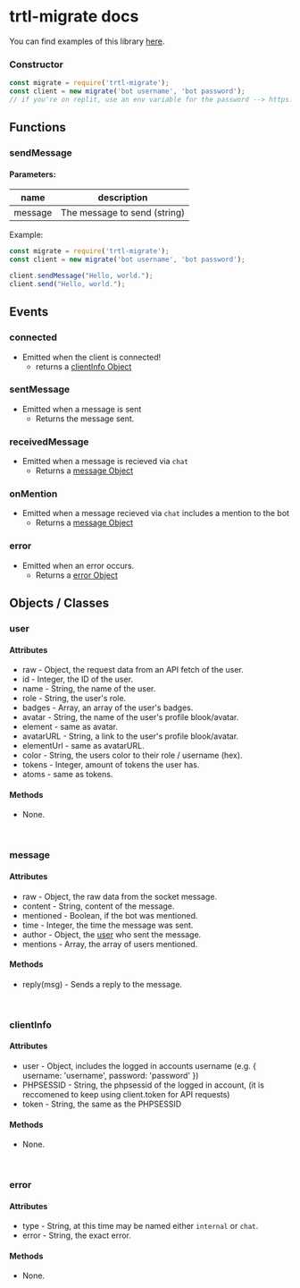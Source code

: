 # trtl-migrate docs

You can find examples of this library [here](https://github.com/VillainsRule4000/trtl-migrate/blob/main/examples).

### Constructor
```js
const migrate = require('trtl-migrate');
const client = new migrate('bot username', 'bot password');
// if you're on replit, use an env variable for the password --> https://docs.replit.com/programming-ide/storing-sensitive-information-environment-variables
```

## Functions
### sendMessage

#### Parameters:
| name | description |
|-|-|
|message|The message to send (string) |

Example:
```js
const migrate = require('trtl-migrate');
const client = new migrate('bot username', 'bot password');

client.sendMessage("Hello, world.");
client.send("Hello, world.");
```

## Events
### connected

- Emitted when the client is connected!
    - returns a [clientInfo Object](https://github.com/VillainsRule4000/trtl-migrate/blob/main/docs/README.md#message)

### sentMessage

- Emitted when a message is sent
    - Returns the message sent.

### receivedMessage

- Emitted when a message is recieved via `chat`
    - Returns a [message Object](https://github.com/VillainsRule4000/trtl-migrate/blob/main/docs/README.md#message)


### onMention

- Emitted when a message recieved via `chat` includes a mention to the bot
    - Returns a [message Object](https://github.com/VillainsRule4000/trtl-migrate/blob/main/docs/README.md#clientInfo)

### error
- Emitted when an error occurs.
    - Returns a [error Object](https://github.com/VillainsRule4000/trtl-migrate/blob/main/docs/README.md#error)

 ## Objects / Classes
 
 ### user
 #### Attributes
  - raw - Object, the request data from an API fetch of the user.
  - id - Integer, the ID of the user.
  - name - String, the name of the user.
  - role - String, the user's role.
  - badges - Array, an array of the user's badges.
  - avatar - String, the name of the user's profile blook/avatar.
  - element - same as avatar.
  - avatarURL - String, a link to the user's profile blook/avatar.
  - elementUrl - same as avatarURL.
  - color - String, the users color to their role / username (hex).
  - tokens - Integer, amount of tokens the user has.
  - atoms - same as tokens.
    
 #### Methods
  - None.
<br>
 
 ### message
 #### Attributes
  - raw - Object, the raw data from the socket message.
  - content - String, content of the message.
  - mentioned - Boolean, if the bot was mentioned.
  - time - Integer, the time the message was sent.
  - author - Object, the [user](https://github.com/VillainsRule4000/trtl-migrate/blob/main/docs/README.md#user) who sent the message.
  - mentions - Array, the array of users mentioned.

 #### Methods
  - reply(msg) - Sends a reply to the message.
<br>

### clientInfo
 #### Attributes
  - user - Object, includes the logged in accounts username (e.g. { username: 'username', password: 'password' })
  - PHPSESSID - String, the phpsessid of the logged in account, (it is reccomened to keep using client.token for API requests)
  - token - String, the same as the PHPSESSID

 #### Methods
  - None.
<br>

### error
 #### Attributes
  - type - String, at this time may be named either `internal` or `chat`.
  - error - String, the exact error.

 #### Methods
  - None.